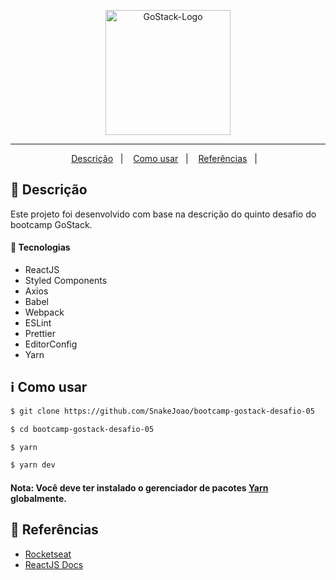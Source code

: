 <p align="center">
  <img alt="GoStack-Logo" src="https://rocketseat-cdn.s3-sa-east-1.amazonaws.com/bootcamp-header.png" width="200px"/>
</p>

---

<p align="center">
  <a href="#page_with_curl-descrição">Descrição</a>&nbsp;&nbsp;&nbsp;|&nbsp;&nbsp;&nbsp;
  <a href="#information_source-como-usar">Como usar</a>&nbsp;&nbsp;&nbsp;|&nbsp;&nbsp;&nbsp;
  <a href="#blue_book-referências">Referências</a>&nbsp;&nbsp;&nbsp;|&nbsp;&nbsp;&nbsp;
</p>

## :page_with_curl: Descrição

Este projeto foi desenvolvido com base na descrição do quinto desafio do bootcamp GoStack.

#### :rocket: Tecnologias

- ReactJS
- Styled Components
- Axios
- Babel
- Webpack
- ESLint
- Prettier
- EditorConfig
- Yarn

## :information_source: Como usar

```bash
$ git clone https://github.com/SnakeJoao/bootcamp-gostack-desafio-05

$ cd bootcamp-gostack-desafio-05

$ yarn

$ yarn dev
```

#### Nota: Você deve ter instalado o gerenciador de pacotes [Yarn](https://yarnpkg.com/) globalmente.

## :blue_book: Referências

- [Rocketseat](https://docs.rocketseat.dev/)
- [ReactJS Docs](https://reactjs.org/)
